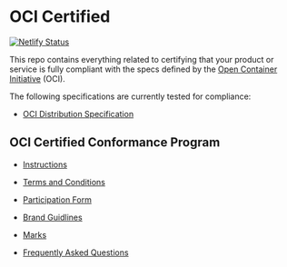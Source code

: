 # OCI Certified

[![Netlify Status](https://api.netlify.com/api/v1/badges/3e16a8a1-e338-4050-a39d-426b33f5292a/deploy-status)](https://app.netlify.com/sites/oci-conformance/deploys)

This repo contains everything related to certifying that your product or service
is fully compliant with the specs defined by the [Open Container Initiative](https://www.opencontainers.org/) (OCI).

The following specifications are currently tested for compliance:

- [OCI Distribution Specification](https://github.com/opencontainers/distribution-spec)

## OCI Certified Conformance Program

* [Instructions](instructions.md)

* [Terms and Conditions](./terms-conditions/OCI_Certified_Terms.md)

* [Participation Form](./participation-form/OCI_Certified_Form.md)

* [Brand Guidlines](OCI-certified-brand-guide-v1.pdf)

* [Marks](https://github.com/opencontainers/artwork/tree/master/certified)

* [Frequently Asked Questions](faq.md)
